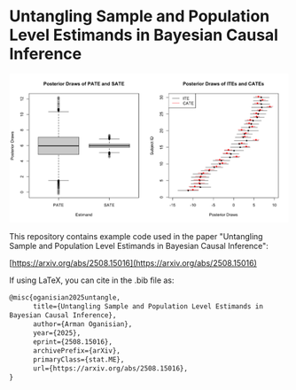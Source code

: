 # Untangling Sample and Population Level Estimands in Bayesian Causal Inference

![](comparison_fig.png)

This repository contains example code used in the paper "Untangling Sample and Population Level Estimands in Bayesian Causal Inference":

[https://arxiv.org/abs/2508.15016](https://arxiv.org/abs/2508.15016)

If using LaTeX, you can cite in the .bib file as:

```
@misc{oganisian2025untangle,
      title={Untangling Sample and Population Level Estimands in Bayesian Causal Inference}, 
      author={Arman Oganisian},
      year={2025},
      eprint={2508.15016},
      archivePrefix={arXiv},
      primaryClass={stat.ME},
      url={https://arxiv.org/abs/2508.15016}, 
}

```


